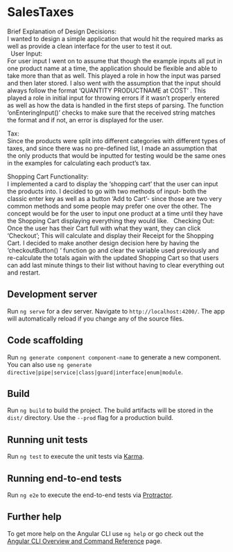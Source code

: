 # SalesTaxes

Brief Explanation of Design Decisions:<br/>
I wanted to design a simple application that would hit the required marks as well as provide a clean interface for the user to test it out. <br/>
  User Input: <br/>
For user input I went on to assume that though the example inputs all put in one product name at a time, the application should be flexible and able to take more than that as well. This played a role in how the input was parsed and then later stored.  I also went with the assumption that the input should always follow the format ‘QUANTITY PRODUCTNAME at COST’ . This played a role in initial input for throwing errors if it wasn’t properly entered as well as how the data is handled in the first steps of parsing. 
The function ‘onEnteringInput()’ checks to make sure that the received string matches the format and if not, an error is displayed for the user.<br/>

Tax: <br/>
Since the products were split into different categories with different types of taxes, and since there was no pre-defined list, I made an assumption that the only products that would be inputted for testing would be the same ones in the examples for calculating each product’s tax. 

Shopping Cart Functionality:<br/>
I implemented a card to display the ‘shopping cart’ that the user can input the products into. I decided to go with two methods of input- both the classic enter key as well as a button ‘Add to Cart’- since those are two very common methods and some people may prefer one over the other.  The concept would be for the user to input one product at a time until they have the Shopping Cart displaying everything they would like.   Checking Out: 
Once the user has their Cart full with what they want, they can click ‘Checkout’; This will calculate and display their Receipt for the Shopping Cart. I decided to make another design decision here by having the ‘checkoutButton() ‘ function go and clear the variable used previously and re-calculate the totals again with the updated Shopping Cart so that users can add last minute things to their list without having to clear everything out and restart. 

## Development server

Run `ng serve` for a dev server. Navigate to `http://localhost:4200/`. The app will automatically reload if you change any of the source files.

## Code scaffolding

Run `ng generate component component-name` to generate a new component. You can also use `ng generate directive|pipe|service|class|guard|interface|enum|module`.

## Build

Run `ng build` to build the project. The build artifacts will be stored in the `dist/` directory. Use the `--prod` flag for a production build.

## Running unit tests

Run `ng test` to execute the unit tests via [Karma](https://karma-runner.github.io).

## Running end-to-end tests

Run `ng e2e` to execute the end-to-end tests via [Protractor](http://www.protractortest.org/).

## Further help

To get more help on the Angular CLI use `ng help` or go check out the [Angular CLI Overview and Command Reference](https://angular.io/cli) page.
